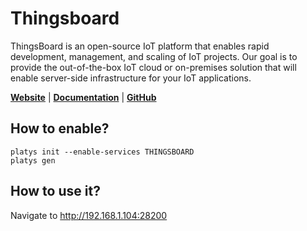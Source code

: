 # Thingsboard

ThingsBoard is an open-source IoT platform that enables rapid development, management, and scaling of IoT projects. Our goal is to provide the out-of-the-box IoT cloud or on-premises solution that will enable server-side infrastructure for your IoT applications.

**[Website](https://thingsboard.io/)** | **[Documentation](https://thingsboard.io/docs/)** | **[GitHub](https://github.com/thingsboard/thingsboard)**

## How to enable?

```
platys init --enable-services THINGSBOARD
platys gen
```

## How to use it?

Navigate to <http://192.168.1.104:28200>